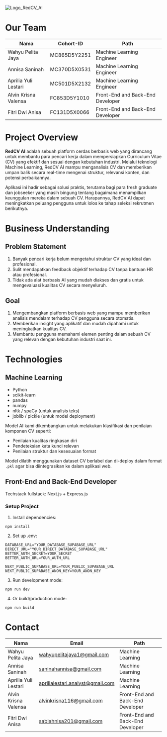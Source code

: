 ![Logo_RedCV_AI](https://your-logo-url.com) <!-- Ganti dengan URL logo jika ada -->

# Our Team
|         Nama         |  Cohort-ID   |               Path               |
|----------------------|--------------|----------------------------------|
| Wahyu Pelita Jaya    | MC865D5Y2251 | Machine Learning Engineer        |
| Annisa Saninah       | MC370D5X0531 | Machine Learning Engineer        |
| Aprilia Yuli Lestari | MC501D5X2132 | Machine Learning Engineer        |
| Alvin Krisna Valensa | FC853D5Y1010 | Front-End and Back-End Developer |
| Fitri Dwi Anisa      | FC131D5X0066 | Front-End and Back-End Developer |

# Project Overview

**RedCV AI** adalah sebuah platform cerdas berbasis web yang dirancang untuk membantu para pencari kerja dalam mempersiapkan Curriculum Vitae (CV) yang efektif dan sesuai dengan kebutuhan industri. Melalui teknologi Machine Learning, RedCV AI mampu menganalisis CV dan memberikan umpan balik secara real-time mengenai struktur, relevansi konten, dan potensi perbaikannya. 

Aplikasi ini hadir sebagai solusi praktis, terutama bagi para fresh graduate dan jobseeker yang masih bingung tentang bagaimana menampilkan keunggulan mereka dalam sebuah CV. Harapannya, RedCV AI dapat meningkatkan peluang pengguna untuk lolos ke tahap seleksi rekrutmen berikutnya.

# Business Understanding

## Problem Statement
1. Banyak pencari kerja belum mengetahui struktur CV yang ideal dan profesional.
2. Sulit mendapatkan feedback objektif terhadap CV tanpa bantuan HR atau profesional.
3. Tidak ada alat berbasis AI yang mudah diakses dan gratis untuk mengevaluasi kualitas CV secara menyeluruh.

## Goal
1. Mengembangkan platform berbasis web yang mampu memberikan analisis mendalam terhadap CV pengguna secara otomatis.
2. Memberikan insight yang aplikatif dan mudah dipahami untuk meningkatkan kualitas CV.
3. Membantu pengguna memahami elemen penting dalam sebuah CV yang relevan dengan kebutuhan industri saat ini.

# Technologies

## Machine Learning
- Python
- scikit-learn
- pandas
- numpy
- nltk / spaCy (untuk analisis teks)
- joblib / pickle (untuk model deployment)

Model AI kami dikembangkan untuk melakukan klasifikasi dan penilaian komponen CV seperti:
- Penilaian kualitas ringkasan diri
- Pendeteksian kata kunci relevan
- Penilaian struktur dan kesesuaian format

Model dilatih menggunakan dataset CV berlabel dan di-deploy dalam format `.pkl` agar bisa diintegrasikan ke dalam aplikasi web.

## Front-End and Back-End Developer
Techstack fullstack: Next.js + Express.js

### Setup Project

1. Install dependencies:
```
npm install
```

2. Set up .env:
```
DATABASE_URL="YOUR_DATABASE_SUPABASE_URL"
DIRECT_URL="YOUR_DIRECT_DATABASE_SUPABASE_URL"
BETTER_AUTH_SECRET=YOUR_SECRET
BETTER_AUTH_URL=YOUR_AUTH_URL

NEXT_PUBLIC_SUPABASE_URL=YOUR_PUBLIC_SUPABASE_URL
NEXT_PUBLIC_SUPABASE_ANON_KEY=YOUR_ANON_KEY
```

3. Run development mode:
```
npm run dev
```

4. Or build/production mode:
```
npm run build
```

# Contact
| Nama                 | Email                                                                       | Path                             |
| -------------------- | --------------------------------------------------------------------------- | -------------------------------- |
| Wahyu Pelita Jaya    | [wahyupelitajaya1@gmail.com](mailto:wahyupelitajaya1@gmail.com)             | Machine Learning                 |
| Annisa Saninah       | [saninahannisa@gmail.com](mailto:saninahannisa@gmail.com)                   | Machine Learning                 |
| Aprilia Yuli Lestari | [aprilialestari.analyst@gmail.com](mailto:aprilialestari.analyst@gmail.com) | Machine Learning                 |
| Alvin Krisna Valensa | [alvinkrisna116@gmail.com](mailto:alvinkrisna116@gmail.com)                 | Front-End and Back-End Developer |
| Fitri Dwi Anisa      | [sablahnisa201@gmail.com](mailto:sablahnisa201@gmail.com)                   | Front-End and Back-End Developer |
